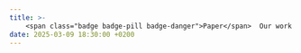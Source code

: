 ```yaml
---
title: >-
    <span class="badge badge-pill badge-danger">Paper</span>  Our work <a href="https://ieeexplore.ieee.org/abstract/document/11008941" target="_blank">HP-FFT: A General High-Performance FFT Generator Using High-Level Synthesis</i></a> is accepted to <strong>FCCM'25</strong>
date: 2025-03-09 18:30:00 +0200
---
```


